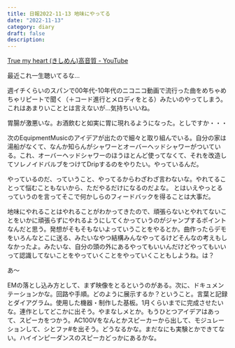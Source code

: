 ```yaml
---
title: 日報2022-11-13 地味にやってる
date: "2022-11-13"
category: diary
draft: false
description:
---
```


[True my heart \(きしめん\)高音質 \- YouTube](https://www.youtube.com/watch?v=2iZVvkxiGMY)

最近これ一生聴いてるな…

週イチくらいのスパンで00年代-10年代のニコニコ動画で流行った曲をめちゃめちゃリピートで聞く（＋コード進行とメロディをとる）みたいのやってしまう。これはあまりいこととは言えないが…気持ちいいね。

胃腸が激悪いな。お酒飲むと如実に胃に現れるようになった。としですか・・・

次のEquipmentMusicのアイデアが出たので細々と取り組んでいる。自分の家は湯船がなくて、なんか知らんがシャワーとオーバーヘッドシャワーがついている。これ、オーバーヘッドシャワーのほうほとんど使ってなくて、それを改造してソレノイドバルブをつけてDripするのをやりたい。やっているんだ。

やっているのだ、っていうこと、やってるからわざわざ言わないな。やれてることって悩むこともないから、ただやるだけになるのだよな。
とはいえやっとるっていうのを言ってそこで何かしらのフィードバックを得ることは大事だ。

地味にやれることはやれることがわかってきたので、頑張らないとやれてないことをいかに頑張らずにやれるようにしてくかっていうのがジャンプするポイントなんだと思う。発想がそもそもないよっていうことをやるとか。曲作ったらデモをいろんなとこに送る、みたいなやつ結構みんなやってるけどそんなの考えもしなかったよ。みたいな、自分の頭の外にあるやってもいいんだけどやってもいいって認識してないことをやっていくことをやっていくこともしようね。は？

あ〜

EMの落とし込み方として、まず映像をとるというのがある。次に、ドキュメンテーションかな。回路や手順。どのように展示するか？ということ。言葉と記録とダイアグラム。使用した機器・制作した基板。1月くらいまでに完成させたいな。連作としてどこかに出そう。やまなしメとか。もうひとつアイデアはあって、スピーカをつかう。AC100Vをなんとかスピーカーから出して、モジュレーションして、シとファ#を出そう。どうなるかな。まだなにも実験とかできてない。ハイインピーダンスのスピーカどっかにあるかな。

